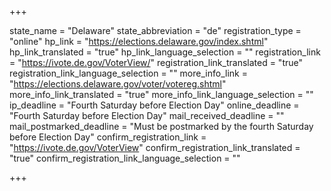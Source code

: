 +++

state_name = "Delaware"
state_abbreviation = "de"
registration_type = "online"
hp_link = "https://elections.delaware.gov/index.shtml"
hp_link_translated = "true"
hp_link_language_selection = ""
registration_link = "https://ivote.de.gov/VoterView/"
registration_link_translated = "true"
registration_link_language_selection = ""
more_info_link = "https://elections.delaware.gov/voter/votereg.shtml"
more_info_link_translated = "true"
more_info_link_language_selection = ""
ip_deadline = "Fourth Saturday before Election Day"
online_deadline = "Fourth Saturday before Election Day"
mail_received_deadline = ""
mail_postmarked_deadline = "Must be postmarked by the fourth Saturday before Election Day"
confirm_registration_link = "https://ivote.de.gov/VoterView"
confirm_registration_link_translated = "true"
confirm_registration_link_language_selection = ""

+++